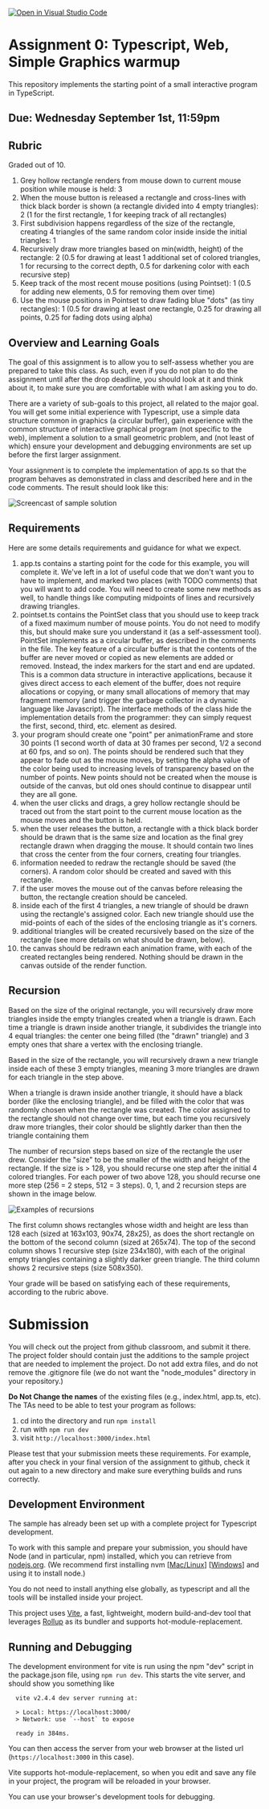 [![Open in Visual Studio Code](https://classroom.github.com/assets/open-in-vscode-f059dc9a6f8d3a56e377f745f24479a46679e63a5d9fe6f495e02850cd0d8118.svg)](https://classroom.github.com/online_ide?assignment_repo_id=5483080&assignment_repo_type=AssignmentRepo)
# Assignment 0:  Typescript, Web, Simple Graphics warmup 

This repository implements the starting point of a small interactive program in TypeScript.

## Due: Wednesday September 1st, 11:59pm

## Rubric

Graded out of 10.

1. Grey hollow rectangle renders from mouse down to current mouse position while mouse is held: 3
4. When the mouse button is released a rectangle and cross-lines with thick black border is shown (a rectangle divided into 4 empty triangles): 2  (1 for the first rectangle, 1 for keeping track of all rectangles)
5. First subdivision happens regardless of the size of the rectangle, creating 4 triangles of the same random color inside inside the initial triangles: 1 
6. Recursively draw more triangles based on min(width, height) of the rectangle: 2  (0.5 for drawing at least 1 additional set of colored triangles, 1 for recursing to the correct depth, 0.5 for darkening color with each recursive step)
1. Keep track of the most recent mouse positions (using Pointset): 1 (0.5 for adding new elements, 0.5 for removing them over time)
2. Use the mouse positions in Pointset to draw fading blue "dots" (as tiny rectangles): 1  (0.5 for drawing at least one rectangle, 0.25 for drawing all points, 0.25 for fading dots using alpha)

## Overview and Learning Goals

The goal of this assignment is to allow you to self-assess whether you are prepared to take this class.  As such, even if you do not plan to do the assignment until after the drop deadline, you should look at it and think about it, to make sure you are comfortable with what I am asking you to do.

There are a variety of sub-goals to this project, all related to the major goal. You will get some initial experience with Typescript, use a simple data structure common in graphics (a circular buffer), gain experience with the common structure of interactive graphical program (not specific to the web), implement a solution to a small geometric problem, and (not least of which) ensure your development and debugging environments are set up before the first larger assignment.

Your assignment is to complete the implementation of app.ts so that the program behaves as demonstrated in class and described here and in the code comments.  The result should look like this:

![Screencast of sample solution](a0.gif)

## Requirements

Here are some details requirements and guidance for what we expect.

1. app.ts contains a starting point for the code for this example, you will complete it. We've left in a lot of useful code that we don't want you to have to implement, and marked two places (with TODO comments) that you will want to add code.  You will need to create some new methods as well, to handle things like computing midpoints of lines and recursively drawing triangles.
2. pointset.ts contains the PointSet class that you should use to keep track of a fixed maximum number of mouse points.  You do not need to modify this, but should make sure you understand it (as a self-assessment tool).  PointSet implements as a circular buffer, as described in the comments in the file. The key feature of a circular buffer is that the contents of the buffer are never moved or copied as new elements are added or removed. Instead, the index markers for the start and end are updated. This is a common data structure in interactive applications, because it gives direct access to each element of the buffer, does not require allocations or copying, or many small allocations of memory that may fragment memory (and trigger the garbage collector in a dynamic language like Javascript). The interface methods of the class hide the implementation details from the programmer: they can simply request the first, second, third, etc. element as desired.
3. your program should create one "point" per animationFrame and store 30 points (1 second worth of data at 30 frames per second, 1/2 a second at 60 fps, and so on). The points should be rendered such that they appear to fade out as the mouse moves, by setting the alpha value of the color being used to increasing levels of transparency based on the number of points.  New points should not be created when the mouse is outside of the canvas, but old ones should continue to disappear until they are all gone.
4. when the user clicks and drags, a grey hollow rectangle should be traced out from the start point to the current mouse location as the mouse moves and the button is held.  
5. when the user releases the button, a rectangle with a thick black border should be drawn that is the same size and location as the final grey rectangle drawn when dragging the mouse.  It should contain two lines that cross the center from the four corners, creating four triangles. 
6. information needed to redraw the rectangle should be saved (the corners). A random color should be created and saved with this rectangle.
7. if the user moves the mouse out of the canvas before releasing the button, the rectangle creation should be canceled.
8. inside each of the first 4 triangles, a new triangle of should be drawn using the rectangle's assigned color. Each new triangle should use the mid-points of each of the sides of the enclosing triangle as it's corners.
9. additional triangles will be created recursively based on the size of the rectangle (see more details on what should be drawn, below).  
10. the canvas should be redrawn each animation frame, with each of the created rectangles being rendered. Nothing should be drawn in the canvas outside of the render function.

## Recursion 

Based on the size of the original rectangle, you will recursively draw more triangles inside the empty triangles created when a triangle is drawn.  Each time a triangle is drawn inside another triangle, it subdivides the triangle into 4 equal triangles: the center one being filled (the "drawn" triangle) and 3 empty ones that share a vertex with the enclosing triangle.

Based in the size of the rectangle, you will recursively drawn a new triangle inside each of these 3 empty triangles, meaning 3 more triangles are drawn for each triangle in the step above. 

When a triangle is drawn inside another triangle, it should have a black border (like the enclosing triangle), and be filled with the color that was randomly chosen when the rectangle was created. The color assigned to the rectangle should not change over time, but each time you recursively draw more triangles, their color should be slightly darker than then the triangle containing them

The number of recursion steps based on size of the rectangle the user drew. Consider the "size" to be the smaller of the width and height of the rectangle.  If the size is > 128, you should recurse one step after the initial 4 colored triangles.  For each power of two above 128, you should recurse one more step (256 = 2 steps, 512 = 3 steps). 0, 1, and 2 recursion steps are shown in the image below.

![Examples of recursions](a0-sample-rects.jpg)

The first column shows rectangles whose width and height are less than 128 each (sized at 163x103, 90x74, 28x25), as does the short rectangle on the bottom of the second column (sized at 265x74).  The top of the second column shows 1 recursive step (size 234x180), with each of the original empty triangles containing a slightly darker green triangle.  The third column shows 2 recursive steps (size 508x350).

Your grade will be based on satisfying each of these requirements, according to the rubric above.

# Submission

You will check out the project from github classroom, and submit it there.  The project folder should contain just the additions to the sample project that are needed to implement the project. Do not add extra files, and do not remove the .gitignore file (we do not want the "node_modules" directory in your repository.)

**Do Not Change the names** of the existing files (e.g., index.html, app.ts, etc).  The TAs need to be able to test your program as follows:

1. cd into the directory and run ```npm install```
2. run with ```npm run dev```
3. visit ```http://localhost:3000/index.html```

Please test that your submission meets these requirements.  For example, after you check in your final version of the assignment to github, check it out again to a new directory and make sure everything builds and runs correctly.
 
## Development Environment

The sample has already been set up with a complete project for Typescript development.

To work with this sample and prepare your submission, you should have Node (and in particular, npm) installed, which you can retrieve from [nodejs.org](http://nodejs.org). (We recommend first installing nvm [[Mac/Linux](https://github.com/nvm-sh/nvm)] [[Windows](https://github.com/coreybutler/nvm-windows)] and using it to install node.)

You do not need to install anything else globally, as typescript and all the tools will be installed inside your project.

This project uses [Vite](https://vitejs.dev/), a fast, lightweight, modern build-and-dev tool that leverages [Rollup](https://rollupjs.org/guide/en/) as its bundler and supports hot-module-replacement. 

## Running and Debugging

The development environment for vite is run using the npm "dev" script in the package.json file, using ```npm run dev```.  This starts the vite server, and should show you something like 
```
  vite v2.4.4 dev server running at:

  > Local: https://localhost:3000/
  > Network: use `--host` to expose

  ready in 384ms.
```
You can then access the server from your web browser at the listed url (```https://localhost:3000``` in this case).

Vite supports hot-module-replacement, so when you edit and save any file in your project, the program will be reloaded in your browser. 

You can use your browser's development tools for debugging.